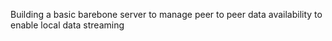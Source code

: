 Building a basic barebone server to manage peer to peer data availability to enable local data streaming
